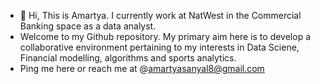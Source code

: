 - 👋 Hi, This is Amartya. I currently work at NatWest in the Commercial Banking space as a data analyst. 
- Welcome to my Github repository. My primary aim here is to develop a collaborative environment pertaining to my interests in Data Sciene, Financial modelling, algorithms and sports analytics. 
- Ping me here or reach me at @amartyasanyal8@gmail.com

<!---
amartyasanyal12/amartyasanyal12 is a ✨ special ✨ repository because its `README.md` (this file) appears on your GitHub profile.
You can click the Preview link to take a look at your changes.
--->
